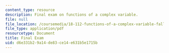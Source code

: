 ```yaml
---
content_type: resource
description: Final exam on functions of a complex variable.
file: null
file_location: /coursemedia/18-112-functions-of-a-complex-variable-fall-2008/d6e331b29a14de83ce14e631b5e1715b_finalprob.pdf
file_type: application/pdf
resourcetype: Document
title: Final Exam
uid: d6e331b2-9a14-de83-ce14-e631b5e1715b
---
```

